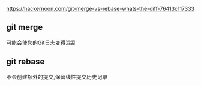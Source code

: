 
https://hackernoon.com/git-merge-vs-rebase-whats-the-diff-76413c117333


## git merge
可能会使您的Git日志变得混乱

## git rebase
不会创建额外的提交,保留线性提交历史记录

